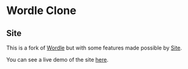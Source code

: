 # Wordle Clone

## Site

This is a fork of [Wordle](https://github.com/hannahcode/wordle) but with some features made possible by [Site](https://github.com/juxt/site).

You can see a live demo of the site [here](https://alexd.uk/site/_apps/wordle/index.html).
